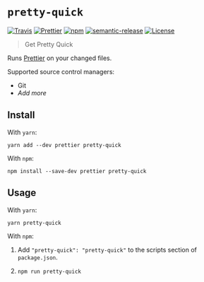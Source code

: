 # `pretty-quick`

[![Travis](https://img.shields.io/travis/azz/pretty-quick.svg?style=flat-square)](https://travis-ci.org/azz/pretty-quick)
[![Prettier](https://img.shields.io/badge/code_style-prettier-ff69b4.svg?style=flat-square)](https://github.com/prettier/prettier)
[![npm](https://img.shields.io/npm/v/pretty-quick.svg?style=flat-square)](https://npmjs.org/pretty-quick)
[![semantic-release](https://img.shields.io/badge/%20%20%F0%9F%93%A6%F0%9F%9A%80-semantic--release-e10079.svg?style=flat-square)](https://github.com/semantic-release/semantic-release)
[![License](https://img.shields.io/badge/license-MIT-blue.svg?style=flat-square)](LICENSE)

> Get Pretty Quick

Runs [Prettier](https://prettier.io) on your changed files.

Supported source control managers:

* Git
* _Add more_

## Install

With `yarn`:

```shellsession
yarn add --dev prettier pretty-quick
```

With `npm`:

```shellsession
npm install --save-dev prettier pretty-quick
```

## Usage

With `yarn`:

```shellsession
yarn pretty-quick
```

With `npm`:

1. Add `"pretty-quick": "pretty-quick"` to the scripts section of `package.json`.
2. ```shellsession
   npm run pretty-quick
   ```
